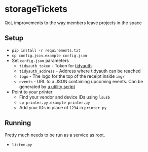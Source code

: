 # storageTickets
QoL improvements to the way members leave projects in the space

## Setup

* `pip install -r requirements.txt`
* `cp config.json.example config.json`
* Set `config.json` parameters
  * `tidyauth_token` - Token for [tidyauth](https://github.com/Perth-Artifactory/tidyauth)
  * `tidyauth_address` - Address where tidyauth can be reached
  * `logo` - The logo for the top of the receipt inside `img/`
  * `events` - URL to a JSON containing upcoming events. Can be generated by [a utility script](https://github.com/Perth-Artifactory/util#unauthenticated-google-calendar-feed)
* Point to your printer
  * Find your vendor and device IDs using `lsusb`
  * `cp printer.py.example printer.py`
  * Add your IDs in place of `1234` in `printer.py`

## Running

Pretty much needs to be run as a service as root.

* `listen.py`